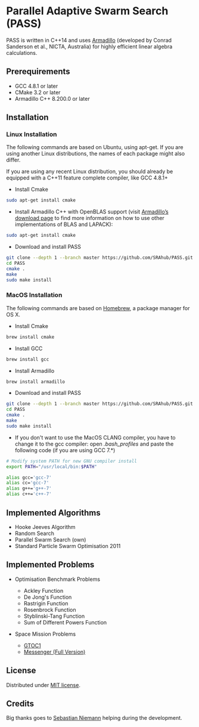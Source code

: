 # Parallel Adaptive Swarm Search (PASS)

PASS is written in C++14 and uses [Armadillo](http://arma.sourceforge.net/) (developed by Conrad Sanderson et al., NICTA, Australia) for highly efficient linear algebra calculations.

## Prerequirements

- GCC 4.8.1 or later
- CMake 3.2 or later
- Armadillo C++ 8.200.0 or later

## Installation

### Linux Installation

The following commands are based on Ubuntu, using apt-get. If you are using another Linux distributions, the names of each package might also differ.

If you are using any recent Linux distribution, you should already be equipped with a C++11 feature complete compiler, like GCC 4.8.1+

- Install Cmake

```bash
sudo apt-get install cmake
```

- Install Armadillo C++ with OpenBLAS support (visit [Armadillo’s download page](http://arma.sourceforge.net/download.html) to find more information on how to use other implementations of BLAS and LAPACK):

```bash
sudo apt-get install cmake
```

- Download and install PASS

```bash
git clone --depth 1 --branch master https://github.com/SRAhub/PASS.git
cd PASS
cmake .
make
sudo make install
```

### MacOS Installation

The following commands are based on [Homebrew](https://brew.sh), a package manager for OS X.

- Install Cmake

```bash
brew install cmake
```

- Install GCC

```bash
brew install gcc
```

- Install Armadillo

```bash
brew install armadillo
```

- Download and install PASS

```bash
git clone --depth 1 --branch master https://github.com/SRAhub/PASS.git
cd PASS
cmake .
make
sudo make install
```

- If you don't want to use the MacOS CLANG compiler, you have to change it to the gcc compiler: open *.bash_profiles* and paste the following code (if you are using GCC 7.*)

```bash
# Modify system PATH for new GNU compiler install
export PATH="/usr/local/bin:$PATH"

alias gcc='gcc-7'
alias cc='gcc-7'
alias g++='g++-7'
alias c++='c++-7'
```

## Implemented Algorithms

- Hooke Jeeves Algorithm
- Random Search
- Parallel Swarm Search (own)
- Standard Particle Swarm Optimisation 2011

## Implemented Problems

- Optimisation Benchmark Problems
  - Ackley Function
  - De Jong's Function
  - Rastrigin Function
  - Rosenbrock Function
  - Styblinski-Tang Function
  - Sum of Different Powers Function

- Space Mission Problems
  - [GTOC1](http://www.esa.int/gsp/ACT/inf/projects/gtop/gtoc1.html)
  - [Messenger (Full Version)](http://www.esa.int/gsp/ACT/inf/projects/gtop/messenger_full.html)

## License

Distributed under [MIT license](http://opensource.org/licenses/MIT).

## Credits

Big thanks goes to [Sebastian Niemann](https://github.com/SebastianNiemann) helping during the development.
